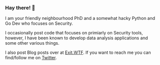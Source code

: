 ### Hay there! 👋
I am your friendly neighbourhood PhD and a somewhat hacky Python and Go Dev who focuses on Security.

I occasionally post code that focuses on primiarly on Security tools, however, I have been known to develop data analysis applications and some other various things. 

I also post Blog posts over at [Exit.WTF](http://exit.wtf). If you want to reach me you can find/follow me on [Twitter](https://twitter.com/Jack_WJ).
<!--
**jwhitt3r/jwhitt3r** is a ✨ _special_ ✨ repository because its `README.md` (this file) appears on your GitHub profile.

Here are some ideas to get you started:

- 🔭 I’m currently working on ...
- 🌱 I’m currently learning ...
- 👯 I’m looking to collaborate on ...
- 🤔 I’m looking for help with ...
- 💬 Ask me about ...
- 📫 How to reach me: ...
- 😄 Pronouns: ...
- ⚡ Fun fact: ...
-->
